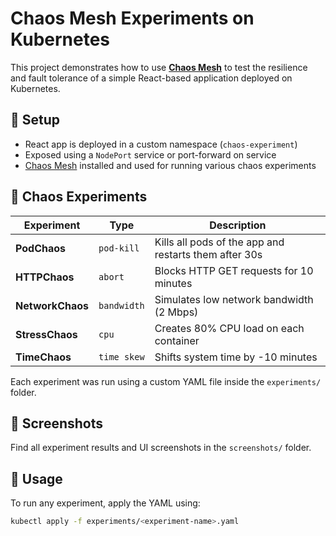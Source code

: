 # Chaos Mesh Experiments on Kubernetes

This project demonstrates how to use **[Chaos Mesh](https://chaos-mesh.org/)** to test the resilience and fault tolerance of a simple React-based application deployed on Kubernetes.

## 🔧 Setup

- React app is deployed in a custom namespace (`chaos-experiment`)
- Exposed using a `NodePort` service or port-forward on service
- [Chaos Mesh](https://chaos-mesh.org/docs/quick-start/) installed and used for running various chaos experiments

## 🧪 Chaos Experiments

| Experiment     | Type         | Description |
|----------------|--------------|-------------|
| **PodChaos**   | `pod-kill`   | Kills all pods of the app and restarts them after 30s |
| **HTTPChaos**  | `abort`      | Blocks HTTP GET requests for 10 minutes |
| **NetworkChaos** | `bandwidth` | Simulates low network bandwidth (2 Mbps) |
| **StressChaos** | `cpu`        | Creates 80% CPU load on each container |
| **TimeChaos**  | `time skew`  | Shifts system time by -10 minutes |

Each experiment was run using a custom YAML file inside the `experiments/` folder.

## 📸 Screenshots

Find all experiment results and UI screenshots in the `screenshots/` folder.

## 🚀 Usage

To run any experiment, apply the YAML using:

```bash
kubectl apply -f experiments/<experiment-name>.yaml
